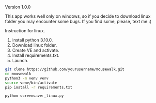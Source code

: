 Version 1.0.0

This app works well only on windows, so if you decide to download linux folder you may encounter some bugs. If you find some, please, text me :)

Instruction for linux.

1. Install python 3.10.0.
2. Download linux folder.
3. Create VE and activate.
5. Install requirements.txt.
7. Launch.

```bash
git clone https://github.com/yourusername/mousewalk.git
cd mousewalk
python3 -m venv venv
source venv/bin/activate
pip install -r requirements.txt

python screensaver_linux.py
```
